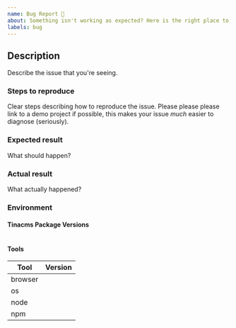 ```yaml
---
name: Bug Report 🐞
about: Something isn't working as expected? Here is the right place to report.
labels: bug
---
```


<!--
  Please fill out each section below, otherwise your issue will be closed. This info allows Tina maintainers to diagnose (and fix!) your issue as quickly as possible.

  Before opening a new issue, please search existing issues: https://github.com/tinacms/tinacms/issues
-->

## Description

Describe the issue that you're seeing.

### Steps to reproduce

Clear steps describing how to reproduce the issue. Please please please link to a demo project if possible, this makes your issue _much_ easier to diagnose (seriously).

### Expected result

What should happen?

### Actual result

What actually happened?

### Environment

#### Tinacms Package Versions

<!--
Run the following command to get the list of tinacms-package versions in your node_modules:

    npm ls | grep tinacms | grep -v deduped
-->

```text

```

<!-- Please add as much information about your environment as possible. -->

#### Tools

| Tool    | Version |
| ------- | ------- |
| browser |         |
| os      |         |
| node    |         |
| npm     |         |
